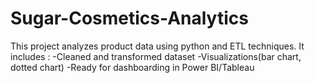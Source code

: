 # Sugar-Cosmetics-Analytics
This project analyzes product data using python and ETL techniques. It includes :
-Cleaned and transformed dataset
-Visualizations(bar chart, dotted chart)
-Ready for dashboarding in Power BI/Tableau
